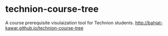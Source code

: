 # technion-course-tree
A course prerequisite visulaization tool for Technion students. http://bahjat-kawar.github.io/technion-course-tree
